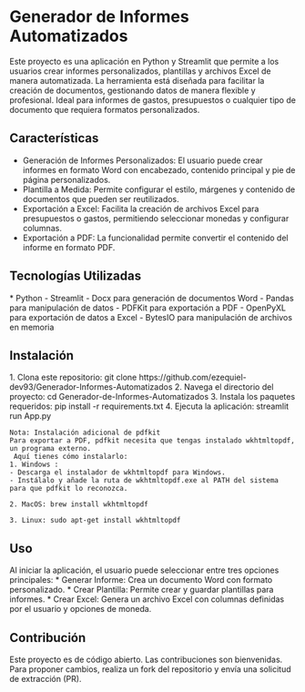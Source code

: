<h1>Generador de Informes Automatizados</h1>
Este proyecto es una aplicación en Python y Streamlit que permite a los usuarios crear informes personalizados, plantillas y archivos Excel de manera automatizada.
La herramienta está diseñada para facilitar la creación de documentos, gestionando datos de manera flexible y profesional. 
Ideal para informes de gastos, presupuestos o cualquier tipo de documento que requiera formatos personalizados.
<h2>Características</h2>

* Generación de Informes Personalizados: El usuario puede crear informes en formato Word con encabezado, contenido principal y pie de página personalizados.
* Plantilla a Medida: Permite configurar el estilo, márgenes y contenido de documentos que pueden ser reutilizados.
* Exportación a Excel: Facilita la creación de archivos Excel para presupuestos o gastos, permitiendo seleccionar monedas y configurar columnas.
* Exportación a PDF: La funcionalidad permite convertir el contenido del informe en formato PDF.

<h2>Tecnologías Utilizadas</h2>
* Python
- Streamlit
- Docx para generación de documentos Word
- Pandas para manipulación de datos
- PDFKit para exportación a PDF
- OpenPyXL para exportación de datos a Excel
- BytesIO para manipulación de archivos en memoria

<h2>Instalación</h2>
 1. Clona este repositorio: git clone https://github.com/ezequiel-dev93/Generador-Informes-Automatizados
 2. Navega el directorio del proyecto: cd Generador-de-Informes-Automatizados
 3. Instala los paquetes requeridos: pip install -r requirements.txt
 4. Ejecuta la aplicación: streamlit run App.py

~~~ 
Nota: Instalación adicional de pdfkit
Para exportar a PDF, pdfkit necesita que tengas instalado wkhtmltopdf, un programa externo.
 Aquí tienes cómo instalarlo:
1. Windows :
- Descarga el instalador de wkhtmltopdf para Windows.
- Instálalo y añade la ruta de wkhtmltopdf.exe al PATH del sistema para que pdfkit lo reconozca.

2. MacOS: brew install wkhtmltopdf

3. Linux: sudo apt-get install wkhtmltopdf
~~~
<h2>Uso</h2>
Al iniciar la aplicación, el usuario puede seleccionar entre tres opciones principales:
* Generar Informe: Crea un documento Word con formato personalizado.
* Crear Plantilla: Permite crear y guardar plantillas para informes.
* Crear Excel: Genera un archivo Excel con columnas definidas por el usuario y opciones de moneda.


<h2>Contribución</h2>
Este proyecto es de código abierto. Las contribuciones son bienvenidas.
Para proponer cambios, realiza un fork del repositorio y envía una solicitud de extracción (PR).
